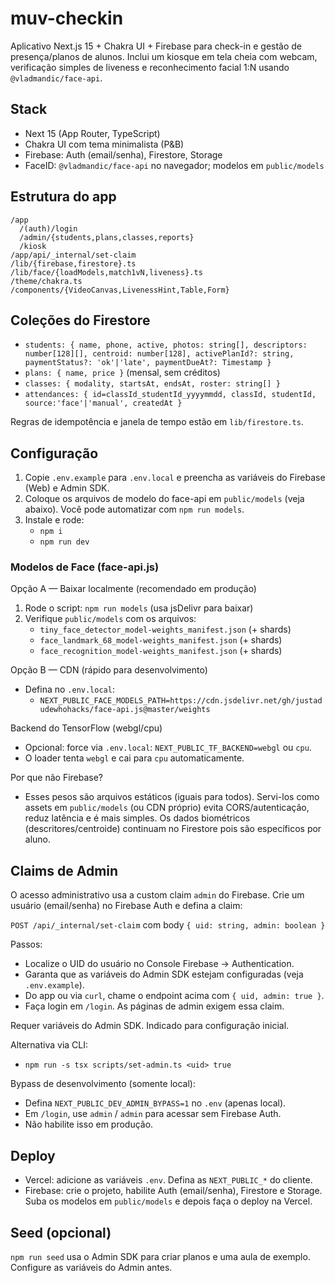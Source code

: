 # muv-checkin

Aplicativo Next.js 15 + Chakra UI + Firebase para check-in e gestão de presença/planos de alunos. Inclui um kiosque em tela cheia com webcam, verificação simples de liveness e reconhecimento facial 1:N usando `@vladmandic/face-api`.

## Stack

- Next 15 (App Router, TypeScript)
- Chakra UI com tema minimalista (P&B)
- Firebase: Auth (email/senha), Firestore, Storage
- FaceID: `@vladmandic/face-api` no navegador; modelos em `public/models`

## Estrutura do app

```
/app
  /(auth)/login
  /admin/{students,plans,classes,reports}
  /kiosk
/app/api/_internal/set-claim
/lib/{firebase,firestore}.ts
/lib/face/{loadModels,match1vN,liveness}.ts
/theme/chakra.ts
/components/{VideoCanvas,LivenessHint,Table,Form}
```

## Coleções do Firestore

- `students: { name, phone, active, photos: string[], descriptors: number[128][], centroid: number[128], activePlanId?: string, paymentStatus?: 'ok'|'late', paymentDueAt?: Timestamp }`
- `plans: { name, price }` (mensal, sem créditos)
- `classes: { modality, startsAt, endsAt, roster: string[] }`
- `attendances: { id=classId_studentId_yyyymmdd, classId, studentId, source:'face'|'manual', createdAt }`

Regras de idempotência e janela de tempo estão em `lib/firestore.ts`.

## Configuração

1. Copie `.env.example` para `.env.local` e preencha as variáveis do Firebase (Web) e Admin SDK.
2. Coloque os arquivos de modelo do face-api em `public/models` (veja abaixo). Você pode automatizar com `npm run models`.
3. Instale e rode:
   - `npm i`
   - `npm run dev`

### Modelos de Face (face-api.js)

Opção A — Baixar localmente (recomendado em produção)

1. Rode o script: `npm run models` (usa jsDelivr para baixar)
2. Verifique `public/models` com os arquivos:
   - `tiny_face_detector_model-weights_manifest.json` (+ shards)
   - `face_landmark_68_model-weights_manifest.json` (+ shards)
   - `face_recognition_model-weights_manifest.json` (+ shards)

Opção B — CDN (rápido para desenvolvimento)

- Defina no `.env.local`:
  - `NEXT_PUBLIC_FACE_MODELS_PATH=https://cdn.jsdelivr.net/gh/justadudewhohacks/face-api.js@master/weights`

Backend do TensorFlow (webgl/cpu)

- Opcional: force via `.env.local`: `NEXT_PUBLIC_TF_BACKEND=webgl` ou `cpu`.
- O loader tenta `webgl` e cai para `cpu` automaticamente.

Por que não Firebase?

- Esses pesos são arquivos estáticos (iguais para todos). Servi-los como assets em `public/models` (ou CDN próprio) evita CORS/autenticação, reduz latência e é mais simples. Os dados biométricos (descritores/centroide) continuam no Firestore pois são específicos por aluno.

## Claims de Admin

O acesso administrativo usa a custom claim `admin` do Firebase. Crie um usuário (email/senha) no Firebase Auth e defina a claim:

`POST /api/_internal/set-claim` com body `{ uid: string, admin: boolean }`

Passos:
- Localize o UID do usuário no Console Firebase → Authentication.
- Garanta que as variáveis do Admin SDK estejam configuradas (veja `.env.example`).
- Do app ou via `curl`, chame o endpoint acima com `{ uid, admin: true }`.
- Faça login em `/login`. As páginas de admin exigem essa claim.

Requer variáveis do Admin SDK. Indicado para configuração inicial.

Alternativa via CLI:
- `npm run -s tsx scripts/set-admin.ts <uid> true`

Bypass de desenvolvimento (somente local):
- Defina `NEXT_PUBLIC_DEV_ADMIN_BYPASS=1` no `.env` (apenas local).
- Em `/login`, use `admin` / `admin` para acessar sem Firebase Auth.
- Não habilite isso em produção.

## Deploy

- Vercel: adicione as variáveis `.env`. Defina as `NEXT_PUBLIC_*` do cliente.
- Firebase: crie o projeto, habilite Auth (email/senha), Firestore e Storage. Suba os modelos em `public/models` e depois faça o deploy na Vercel.

## Seed (opcional)

`npm run seed` usa o Admin SDK para criar planos e uma aula de exemplo. Configure as variáveis do Admin antes.
